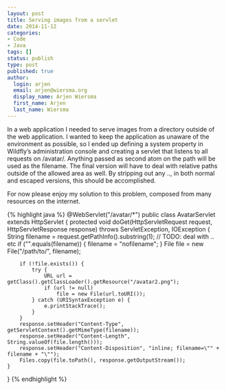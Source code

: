 ```yaml
---
layout: post
title: Serving images from a servlet
date: 2014-11-12
categories:
- Code
- Java
tags: []
status: publish
type: post
published: true
author:
  login: arjen
  email: arjen@wiersma.org
  display_name: Arjen Wiersma
  first_name: Arjen
  last_name: Wiersma
---
```


In a web application I needed to serve images from a directory outside of the web application. I wanted to keep the application as unaware of the environment as possible, so I ended up defining a system property in Wildfly’s administration console and creating a servlet that listens to all requests on /avatar/. Anything passed as second atom on the path will be used as the filename. The final version will have to deal with relative paths outside of the allowed area as well. By stripping out any .., in both normal and escaped versions, this should be accomplished.

For now please enjoy my solution to this problem, composed from many resources on the internet.

{% highlight java %}
@WebServlet("/avatar/*")
public class AvatarServlet extends HttpServlet {
    protected void doGet(HttpServletRequest request, HttpServletResponse response) throws ServletException, IOException {
        String filename = request.getPathInfo().substring(1);
        // TODO: deal with .. etc
        if ("".equals(filename)) {
            filename = "nofilename";
        }
        File file = new File("/path/to/", filename);
 
        if (!file.exists()) {
            try {
                URL url = getClass().getClassLoader().getResource("/avatar2.png");
                if (url != null)
                    file = new File(url.toURI());
            } catch (URISyntaxException e) {
                e.printStackTrace();
            }
        }
        response.setHeader("Content-Type", getServletContext().getMimeType(filename));
        response.setHeader("Content-Length", String.valueOf(file.length()));
        response.setHeader("Content-Disposition", "inline; filename=\"" + filename + "\"");
        Files.copy(file.toPath(), response.getOutputStream());
    }
}
{% endhighlight %}
